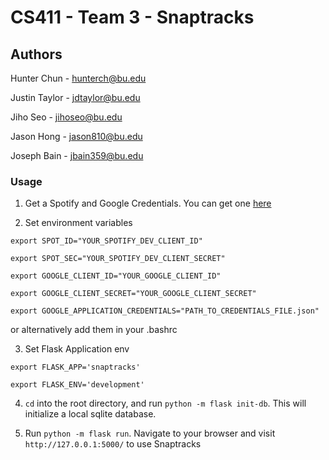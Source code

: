 # CS411 - Team 3 - Snaptracks

## Authors
Hunter Chun - hunterch@bu.edu

Justin Taylor - jdtaylor@bu.edu

Jiho Seo - jihoseo@bu.edu

Jason Hong - jason810@bu.edu

Joseph Bain - jbain359@bu.edu 

### Usage

1. Get a Spotify and Google Credentials. You can get one [here](https://developer.spotify.com/dashboard/)

2. Set environment variables 

`export SPOT_ID="YOUR_SPOTIFY_DEV_CLIENT_ID"`

`export SPOT_SEC="YOUR_SPOTIFY_DEV_CLIENT_SECRET"`

`export GOOGLE_CLIENT_ID="YOUR_GOOGLE_CLIENT_ID"`

`export GOOGLE_CLIENT_SECRET="YOUR_GOOGLE_CLIENT_SECRET"`

`export GOOGLE_APPLICATION_CREDENTIALS="PATH_TO_CREDENTIALS_FILE.json"`

or alternatively add them in your .bashrc

3. Set Flask Application env

`export FLASK_APP='snaptracks'`

`export FLASK_ENV='development'`

4. `cd` into the root directory, and run `python -m flask init-db`. This will initialize a local sqlite database.

5. Run `python -m flask run`. Navigate to your browser and visit `http://127.0.0.1:5000/` to use Snaptracks




